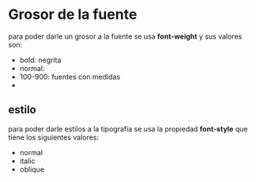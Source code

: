 # Grosor de la fuente

para poder darle un grosor a la fuente se usa **font-weight** y sus valores son:

+ bold: negrita
+ normal: 
+ 100-900: fuentes con medidas
+ 

## estilo

para poder darle estilos a la tipografia se usa la propiedad **font-style** que tiene los siguientes valores:
+ normal
+ italic
+ oblique